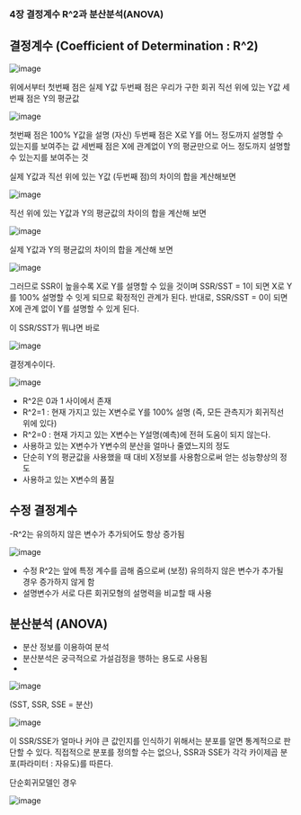 ### 4장 결정계수 R^2과 분산분석(ANOVA)


## 결정계수 (Coefficient of Determination : R^2)

![image](https://user-images.githubusercontent.com/79880336/109817984-dca8cd00-7c75-11eb-8ba9-e8187e3be7e5.png)

  위에서부터 첫번째 점은 실제 Y값
  두번째 점은 우리가 구한 회귀 직선 위에 있는 Y값
  세번째 점은 Y의 평균값

![image](https://user-images.githubusercontent.com/79880336/109817915-cb5fc080-7c75-11eb-9399-db3a8daab583.png)

  첫번째 점은 100% Y값을 설명 (자신)
  두번째 점은 X로 Y를 어느 정도까지 설명할 수 있는지를 보여주는 값
  세번째 점은 X에 관계없이 Y의 평균만으로 어느 정도까지 설명할 수 있는지를 보여주는 것

실제 Y값과 직선 위에 있는 Y값 (두번째 점)의 차이의 합을 계산해보면

![image](https://user-images.githubusercontent.com/79880336/109667153-32687100-7bb3-11eb-8d21-ceeab76c525d.png)

직선 위에 있는 Y값과 Y의 평균값의 차이의 합을 계산해 보면

![image](https://user-images.githubusercontent.com/79880336/109667189-3dbb9c80-7bb3-11eb-86de-5b5cd0dac62b.png)

실제 Y값과 Y의 평균값의 차이의 합을 계산해 보면

![image](https://user-images.githubusercontent.com/79880336/109667240-4a3ff500-7bb3-11eb-95b4-b0d754e4607f.png)

그러므로 SSR이 높을수록 X로 Y를 설명할 수 있을 것이며 
SSR/SST = 1이 되면 X로 Y를 100% 설명할 수 잇게 되므로 확정적인 관계가 된다. 
반대로, SSR/SST = 0이 되면 X에 관계 없이 Y를 설명할 수 있게 된다.

이 SSR/SST가 뭐냐면 바로

![image](https://user-images.githubusercontent.com/79880336/109667295-588e1100-7bb3-11eb-8aed-5e0db20422df.png)

결정계수이다.

![image](https://user-images.githubusercontent.com/79880336/109667343-65ab0000-7bb3-11eb-9205-0e2e39afc5c7.png)

- R^2은 0과 1 사이에서 존재
- R^2=1 : 현재 가지고 있는 X변수로 Y를 100% 설명 (즉, 모든 관측지가 회귀직선 위에 있다) 
- R^2=0 : 현재 가지고 있는 X변수는 Y설명(예측)에 전혀 도움이 되지 않는다.
- 사용하고 있는 X변수가 Y변수의 분산을 얼마나 줄였느지의 정도
- 단순히 Y의 평균값을 사용했을 때 대비 X정보를 사용함으로써 얻는 성능향상의 정도
- 사용하고 있는 X변수의 품질

## 수정 결정계수
-R^2는 유의하지 않은 변수가 추가되어도 항상 증가됨

![image](https://user-images.githubusercontent.com/79880336/109667808-db16d080-7bb3-11eb-9dec-7cf501a00567.png)

- 수정 R^2는 앞에 특정 계수를 곱해 줌으로써 (보정) 유의하지 않은 변수가 추가될 경우 증가하지 않게 함
- 설명변수가 서로 다른 회귀모형의 설명력을 비교할 때 사용

## 분산분석 (ANOVA)

- 분산 정보를 이용하여 분석
- 분산분석은 궁극적으로 가설검정을 행하는 용도로 사용됨
- 
![image](https://user-images.githubusercontent.com/79880336/109667982-0b5e6f00-7bb4-11eb-9da8-0bb5d9de4ed1.png)

(SST, SSR, SSE = 분산)

![image](https://user-images.githubusercontent.com/79880336/109668040-1913f480-7bb4-11eb-83ef-9f1b59d08d21.png)

이 SSR/SSE가 얼마나 커야 큰 값인지를 인식하기 위해서는 분포를 알면 통계적으로 판단할 수 있다. 
직접적으로 분포를 정의할 수는 없으나, SSR과 SSE가 각각 카이제곱 분포(파라미터 : 자유도)를 따른다.

단순회귀모델인 경우

![image](https://user-images.githubusercontent.com/79880336/109668124-3052e200-7bb4-11eb-9934-78f6125375bd.png)
